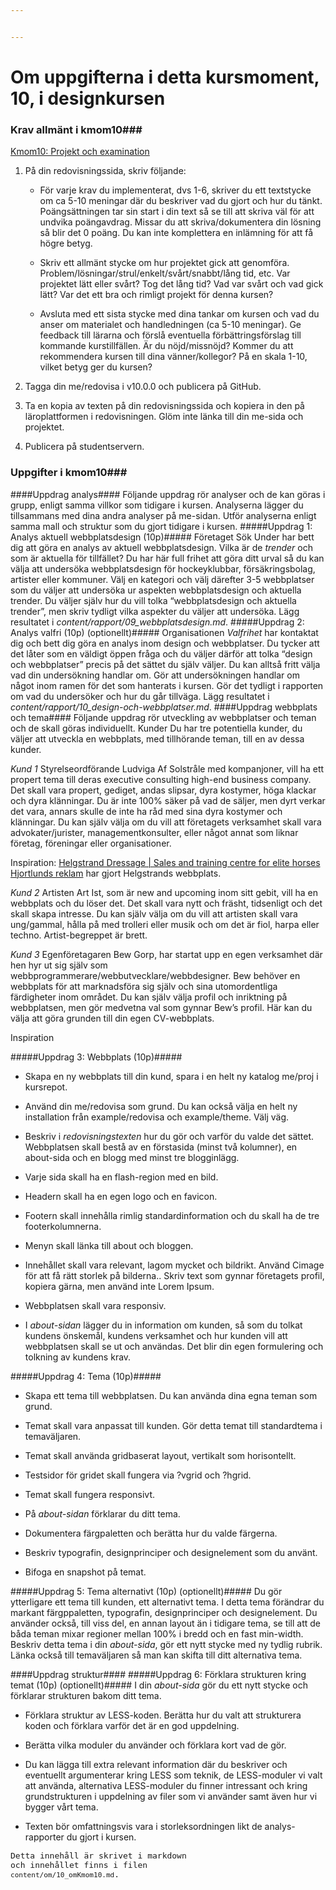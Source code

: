 ```yaml
---


---
```

Om uppgifterna i detta kursmoment, 10, i designkursen
=========================

### Krav allmänt i kmom10###
[Kmom10: Projekt och examination](https://dbwebb.se/kurser/design-v2/kmom10)

1. På din redovisningssida, skriv följande:

    * För varje krav du implementerat, dvs 1-6, skriver du ett textstycke om ca 5-10 meningar där du beskriver vad du gjort och hur du tänkt. Poängsättningen tar sin start i din text så se till att skriva väl för att undvika poängavdrag. Missar du att skriva/dokumentera din lösning så blir det 0 poäng. Du kan inte komplettera en inlämning för att få högre betyg.

    * Skriv ett allmänt stycke om hur projektet gick att genomföra. Problem/lösningar/strul/enkelt/svårt/snabbt/lång tid, etc. Var projektet lätt eller svårt? Tog det lång tid? Vad var svårt och vad gick lätt? Var det ett bra och rimligt projekt för denna kursen?

    * Avsluta med ett sista stycke med dina tankar om kursen och vad du anser om materialet och handledningen (ca 5-10 meningar). Ge feedback till lärarna och förslå eventuella förbättringsförslag till kommande kurstillfällen. Är du nöjd/missnöjd? Kommer du att rekommendera kursen till dina vänner/kollegor? På en skala 1-10, vilket betyg ger du kursen?

2. Tagga din me/redovisa i v10.0.0 och publicera på GitHub.

3. Ta en kopia av texten på din redovisningssida och kopiera in den på läroplattformen i redovisningen. Glöm inte länka till din me-sida och projektet.

4. Publicera på studentservern.



### Uppgifter i kmom10###

####Uppdrag analys####
Följande uppdrag rör analyser och de kan göras i grupp, enligt samma villkor som tidigare i kursen.
Analyserna lägger du tillsammans med dina andra analyser på me-sidan.
Utför analyserna enligt samma mall och struktur som du gjort tidigare i kursen.
#####Uppdrag 1: Analys aktuell webbplatsdesign (10p)#####
Företaget Sök Under har bett dig att göra en analys av aktuell webbplatsdesign. Vilka är de *trender* och som är aktuella för tillfället?
Du har här full frihet att göra ditt urval så du kan välja att undersöka webbplatsdesign för hockeyklubbar, försäkringsbolag, artister eller kommuner.
Välj en kategori och välj därefter 3-5 webbplatser som du väljer att undersöka ur aspekten webbplatsdesign och aktuella trender.
Du väljer själv hur du vill tolka “webbplatsdesign och aktuella trender”, men skriv tydligt vilka aspekter du väljer att undersöka.
Lägg resultatet i *content/rapport/09_webbplatsdesign.md*.
#####Uppdrag 2: Analys valfri (10p) (optionellt)#####
Organisationen *Valfrihet* har kontaktat dig och bett dig göra en analys inom design och webbplatser. Du tycker att det låter som en väldigt öppen fråga och du väljer därför att tolka “design och webbplatser” precis på det sättet du själv väljer.
Du kan alltså fritt välja vad din undersökning handlar om. Gör att undersökningen handlar om något inom ramen för det som hanterats i kursen. Gör det tydligt i rapporten om vad du undersöker och hur du går tillväga.
Lägg resultatet i *content/rapport/10_design-och-webbplatser.md*.
####Uppdrag webbplats och tema####
Följande uppdrag rör utveckling av webbplatser och teman och de skall göras individuellt.
Kunder
Du har tre potentiella kunder, du väljer att utveckla en webbplats, med tillhörande teman, till en av dessa kunder.

*Kund 1*
Styrelseordförande Ludviga Af Solstråle med kompanjoner, vill ha ett propert tema till deras executive consulting high-end business company. Det skall vara propert, gediget, andas slipsar, dyra kostymer, höga klackar och dyra klänningar. Du är inte 100% säker på vad de säljer, men dyrt verkar det vara, annars skulle de inte ha råd med sina dyra kostymer och klänningar.
Du kan själv välja om du vill att företagets verksamhet skall vara advokater/jurister, managementkonsulter, eller något annat som liknar företag, föreningar eller organisationer.

Inspiration: [Helgstrand Dressage | Sales and training centre for elite horses](https://helgstranddressage.com/en/)
[Hjortlunds reklam](https://www.hjortlundmedier.dk/en/kompetencer/online/hjemmeside) har gjort Helgstrands webbplats.

*Kund 2*
Artisten Art Ist, som är new and upcoming inom sitt gebit, vill ha en webbplats och du löser det. Det skall vara nytt och fräsht, tidsenligt och det skall skapa intresse.
Du kan själv välja om du vill att artisten skall vara ung/gammal, hålla på med trolleri eller musik och om det är fiol, harpa eller techno. Artist-begreppet är brett.

*Kund 3*
Egenföretagaren Bew Gorp, har startat upp en egen verksamhet där hen hyr ut sig själv som webbprogrammerare/webbutvecklare/webbdesigner. Bew behöver en webbplats för att marknadsföra sig själv och sina utomordentliga färdigheter inom området.
Du kan själv välja profil och inriktning på webbplatsen, men gör medvetna val som gynnar Bew’s profil. Här kan du välja att göra grunden till din egen CV-webbplats.

Inspiration

#####Uppdrag 3: Webbplats (10p)#####
* Skapa en ny webbplats till din kund, spara i en helt ny katalog me/proj i kursrepot.

* Använd din me/redovisa som grund. Du kan också välja en helt ny installation från example/redovisa och example/theme. Välj väg.

* Beskriv i *redovisningstexten* hur du gör och varför du valde det sättet.
Webbplatsen skall bestå av en förstasida (minst två kolumner), en about-sida och en blogg med minst tre blogginlägg.

* Varje sida skall ha en flash-region med en bild.

* Headern skall ha en egen logo och en favicon.

* Footern skall innehålla rimlig standardinformation och du skall ha de tre footerkolumnerna.

* Menyn skall länka till about och bloggen.

* Innehållet skall vara relevant, lagom mycket och bildrikt. Använd Cimage för att få rätt storlek på bilderna.. Skriv text som gynnar företagets profil, kopiera gärna, men använd inte Lorem Ipsum.

* Webbplatsen skall vara responsiv.

* I *about-sidan* lägger du in information om kunden, så som du tolkat kundens önskemål, kundens verksamhet och hur kunden vill att webbplatsen skall se ut och användas. Det blir din egen formulering och tolkning av kundens krav.

#####Uppdrag 4: Tema (10p)#####
* Skapa ett tema till webbplatsen. Du kan använda dina egna teman som grund.

* Temat skall vara anpassat till kunden. Gör detta temat till standardtema i temaväljaren.

* Temat skall använda gridbaserat layout, vertikalt som horisontellt.

* Testsidor för gridet skall fungera via ?vgrid och ?hgrid.

* Temat skall fungera responsivt.

* På *about-sidan* förklarar du ditt tema.

* Dokumentera färgpaletten och berätta hur du valde färgerna.

* Beskriv typografin, designprinciper och designelement som du använt.

* Bifoga en snapshot på temat.

#####Uppdrag 5: Tema alternativt (10p) (optionellt)#####
Du gör ytterligare ett tema till kunden, ett alternativt tema.
I detta tema förändrar du markant färgppaletten, typografin, designprinciper och designelement.
Du använder också, till viss del, en annan layout än i tidigare tema, se till att de båda teman mixar regioner mellan 100% i bredd och en fast min-width.
Beskriv detta tema i din *about-sida*, gör ett nytt stycke med ny tydlig rubrik. Länka också till temaväljaren så man kan skifta till ditt alternativa tema.

####Uppdrag struktur####
#####Uppdrag 6: Förklara strukturen kring temat (10p) (optionellt)#####
I din *about-sida* gör du ett nytt stycke och förklarar strukturen bakom ditt tema.

* Förklara struktur av LESS-koden. Berätta hur du valt att strukturera koden och förklara varför det är en god uppdelning.

* Berätta vilka moduler du använder och förklara kort vad de gör.

* Du kan lägga till extra relevant information där du beskriver och eventuellt argumenterar kring LESS som teknik, de LESS-moduler vi valt att använda, alternativa LESS-moduler du finner intressant och kring grundstrukturen i uppdelning av filer som vi använder samt även hur vi bygger vårt tema.

* Texten bör omfattningsvis vara i storleksordningen likt de analys-rapporter du gjort i kursen.

<code style="font-size: small;">Detta innehåll är skrivet i markdown och innehållet finns i filen `content/om/10_omKmom10.md`.</code>
